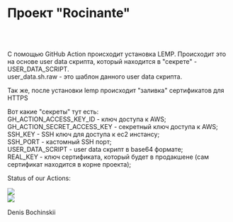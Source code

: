 <h1>Проект "Rocinante"</h1><br>
<br>
<p>
С помощью GitHub Action происходит установка LEMP. Происходит это на основе user data скрипта, который находится в "секрете" - USER_DATA_SCRIPT.<br>
user_data.sh.raw - это шаблон данного user data скрипта.
</p>
<p>
Так же, после установки lemp происходит "заливка" сертификатов для HTTPS
</p>
<p>
Вот какие "секреты" тут есть:<br>
GH_ACTION_ACCESS_KEY_ID - ключ доступа к AWS;<br>
GH_ACTION_SECRET_ACCESS_KEY - секретный ключ доступа к AWS;<br>
SSH_KEY - SSH ключ для доступа к ec2 инстансу;<br>
SSH_PORT - кастомный SSH порт;<br>
USER_DATA_SCRIPT - user data скрипт в base64 формате;<br>
REAL_KEY - ключ сертификата, который будет в продакшене (сам сертификат находится в корне проекта);<br>
</p>
<p>
Status of our Actions:
</p>
<img src="https://github.com/bochinskii/rocinante-lemp/workflows/Deploy_lemp/badge.svg?branch=main"><br>
<img src="https://github.com/bochinskii/rocinante-lemp/workflows/Add_configs/badge.svg?branch=main"><br>
<p>
Denis Bochinskii
</p>
